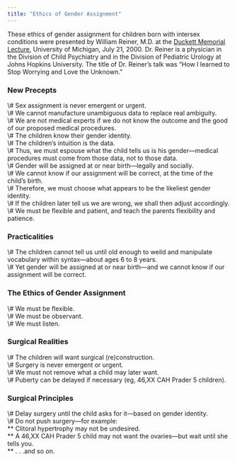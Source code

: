 ```yaml
---
title: "Ethics of Gender Assignment"
---
```


<p>These ethics of gender assignment for children born with intersex conditions were presented by William Reiner, M.D. at the <a href="/events/ducket2000">Duckett Memorial Lecture</a>, University of Michigan, July 21, 2000. Dr. Reiner is a physician in the Division of Child Psychiatry and in the Division of Pediatric Urology at Johns Hopkins University. The title of Dr. Reiner&#8217;s talk was &#8220;How I learned to Stop Worrying and Love the Unknown.&#8221;  </p>

<h3>New Precepts  </h3>

<p>\# Sex assignment is never emergent or urgent.  <br />
\# We cannot manufacture unambiguous data to replace real ambiguity.  <br />
\# We are not medical experts if we do not know the outcome and the good of our proposed medical procedures.  <br />
\# The children know their gender identity.  <br />
\# The children&#8217;s intuition is the data.  <br />
\# Thus, we must espouse what the child tells us is his gender&#8212;medical procedures must come from those data, not to those data.  <br />
\# Gender will be assigned at or near birth&#8212;legally and socially.  <br />
\# We cannot know if our assignment will be correct, at the time of the child&#8217;s birth.  <br />
\# Therefore, we must choose what appears to be the likeliest gender identity.  <br />
\# If the children later tell us we are wrong, we shall then adjust accordingly.  <br />
\# We must be flexible and patient, and teach the parents flexibility and patience.  </p>

<h3>Practicalities  </h3>

<p>\# The children cannot tell us until old enough to weild and manipulate vocabulary within syntax&#8212;about ages 6 to 8 years.  <br />
\# Yet gender will be assigned at or near birth&#8212;and we cannot know if our assignment will be correct.  </p>

<h3>The Ethics of Gender Assignment  </h3>

<p>\# We must be flexible.  <br />
\# We must be observant.  <br />
\# We must listen.  </p>

<h3>Surgical Realities  </h3>

<p>\# The children will want surgical (re)construction.  <br />
\# Surgery is never emergent or urgent.  <br />
\# We must not remove what a child may later want.  <br />
\# Puberty can be delayed if necessary (eg, 46,XX <span class="caps">CAH</span> Prader 5 children).  </p>

<h3>Surgical Principles  </h3>

<p>\# Delay surgery until the child asks for it&#8212;based on gender identity.  <br />
\# Do not push surgery&#8212;for example:  <br />
** Clitoral hypertrophy may not be undesired.  <br />
** A 46,XX <span class="caps">CAH</span> Prader 5 child may not want the ovaries&#8212;but wait until she tells you.  <br />
** . . .and so on.</p>